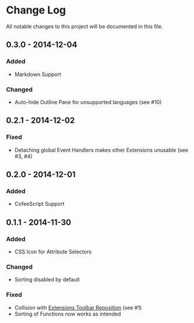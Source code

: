 # Change Log
All notable changes to this project will be documented in this file.

## 0.3.0 - 2014-12-04
### Added
- Markdown Support

### Changed
- Auto-hide Outline Pane for unsupported languages (see #10)

## 0.2.1 - 2014-12-02
### Fixed
- Detaching global Event Handlers makes other Extensions unusable (see #3, #4)

## 0.2.0 - 2014-12-01
### Added
- CofeeScript Support

## 0.1.1 - 2014-11-30
### Added
- CSS Icon for Attribute Selectors

### Changed
- Sorting disabled by default

### Fixed
- Collision with [Extensions Toolbar Reposition](https://github.com/dnbard/extensions-toolbar) (see #1)
- Sorting of Functions now works as intended
